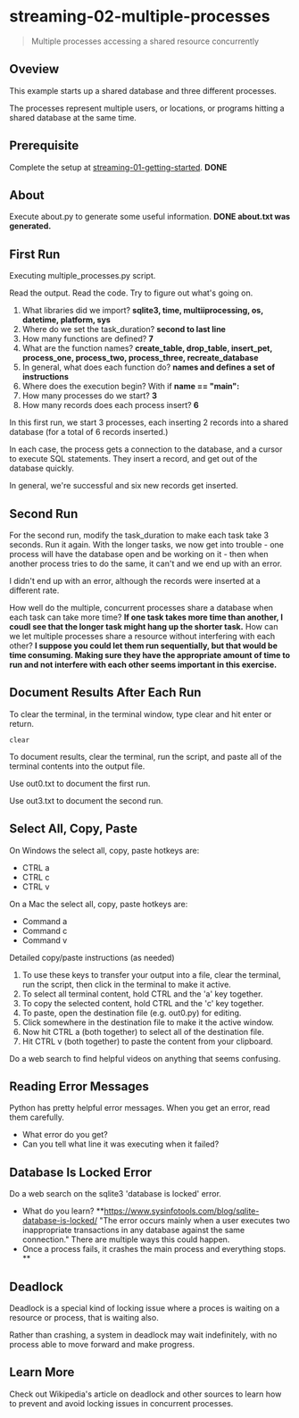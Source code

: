 # streaming-02-multiple-processes

> Multiple processes accessing a shared resource concurrently

## Oveview

This example starts up a shared database and three different processes.

The processes represent multiple users, or locations, or programs 
hitting a shared database at the same time. 

## Prerequisite

Complete the setup at [streaming-01-getting-started](https://github.com/denisecase/streaming-01-getting-started).
**DONE**

## About

Execute about.py to generate some useful information.
**DONE  about.txt was generated.**

## First Run

Executing multiple_processes.py script.

Read the output. Read the code. 
Try to figure out what's going on. 

1. What libraries did we import? **sqlite3, time, multiiprocessing, os, datetime, platform, sys**
1. Where do we set the task_duration?  **second to last line**
1. How many functions are defined? **7**
1. What are the function names? **create_table, drop_table, insert_pet, process_one, process_two, process_three, recreate_database**
1. In general, what does each function do? **names and defines a set of instructions**
1. Where does the execution begin? With if **__name__ == "__main__":**
1. How many processes do we start?  **3**
1. How many records does each process insert?  **6**

In this first run, we start 3 processes, 
each inserting 2 records into a shared database 
(for a total of 6 records inserted.)

In each case, the process gets a connection to the database, 
and a cursor to execute SQL statements.
They insert a record, and get out of the database quickly.

In general, we're successful and six new records get inserted. 

## Second Run

For the second run, modify the task_duration to make each task take 3 seconds. Run it again. 
With the longer tasks, we now get into trouble - 
one process will have the database open and be working on it - 
then when another process tries to do the same, it can't and 
we end up with an error. 

I didn't end up with an error, although the records were inserted at a different rate.

How well do the multiple, concurrent processes share a database when each task can take more time?
**If one task takes more time than another, I coudl see that the longer task might hang up the shorter task.**
How can we let multiple processes share a resource without interfering with each other?
  **I suppose you could let them run sequentially, but that would be time consuming.  Making sure they have the appropriate amount of time to run and not interfere with each other seems important in this exercise.**

## Document Results After Each Run

To clear the terminal, in the terminal window, type clear and hit enter or return. 

`clear`

To document results, clear the terminal, run the script, and paste all of the terminal contents into the output file.

Use out0.txt to document the first run. 

Use out3.txt to document the second run.

## Select All, Copy, Paste

On Windows the select all, copy, paste hotkeys are:

- CTRL a 
- CTRL c 
- CTRL v 

On a Mac the select all, copy, paste hotkeys are:

- Command a
- Command c
- Command v

Detailed copy/paste instructions (as needed)

1. To use these keys to transfer your output into a file, 
clear the terminal, run the script, then click in the terminal to make it active.
1. To select all terminal content, hold CTRL and the 'a' key together. 
1. To copy the selected content, hold CTRL and the 'c' key together. 
1. To paste, open the destination file (e.g. out0.py) for editing.
1. Click somewhere in the destination file to make it the active window.
1. Now hit CTRL a (both together) to select all of the destination file.
1. Hit CTRL v (both together) to paste the content from your clipboard.

Do a web search to find helpful videos on anything that seems confusing. 

## Reading Error Messages

Python has pretty helpful error messages. 
When you get an error, read them carefully. 

- What error do you get?  
- Can you tell what line it was executing when it failed?


## Database Is Locked Error

Do a web search on the sqlite3 'database is locked' error.

- What do you learn?  **https://www.sysinfotools.com/blog/sqlite-database-is-locked/  "The error occurs mainly when a user executes two inappropriate transactions in any database against the same connection."  There are multiple ways this could happen.
- Once a process fails, it crashes the main process and everything stops. **

## Deadlock

Deadlock is a special kind of locking issue where a proces 
is waiting on a resource or process, that is waiting also. 

Rather than crashing, a system in deadlock may wait indefinitely, 
with no process able to move forward and make progress.

## Learn More

Check out Wikipedia's article on deadlock and other sources to learn how to prevent and avoid locking issues in concurrent processes. 
